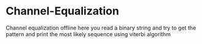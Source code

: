 # Channel-Equalization
Channel equalization offline
here you read a binary string and try to get the pattern and print the most likely sequence using viterbi algorithm
